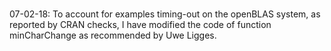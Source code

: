 #####

07-02-18: To account for examples timing-out on the openBLAS system, as reported by CRAN checks, I have modified the code of function minCharChange as recommended by Uwe Ligges.